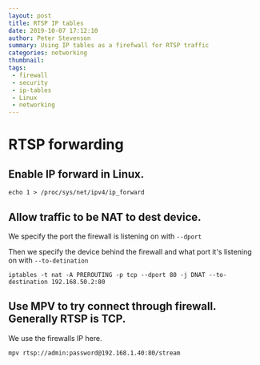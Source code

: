 ```yaml
---
layout: post
title: RTSP IP tables
date: 2019-10-07 17:12:10
author: Peter Stevenson
summary: Using IP tables as a firefwall for RTSP traffic
categories: networking
thumbnail:
tags:
 - firewall
 - security
 - ip-tables
 - Linux
 - networking
---
```


# RTSP forwarding

## Enable IP forward in Linux.

`echo 1 > /proc/sys/net/ipv4/ip_forward`

## Allow traffic to be NAT to dest device.

We specify the port the firewall is listening on with `--dport`

Then we specify the device behind the firewall and what port it's listening on with `--to-detination`

`iptables -t nat -A PREROUTING -p tcp --dport 80 -j DNAT --to-destination 192.168.50.2:80`

## Use MPV to try connect through firewall. Generally RTSP is TCP.

We use the firewalls IP here.

`mpv rtsp://admin:password@192.168.1.40:80/stream`
